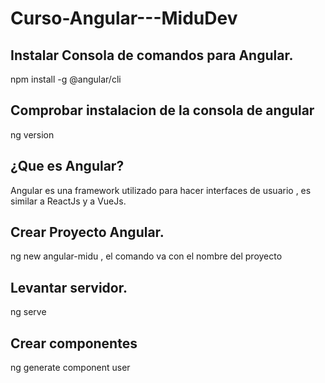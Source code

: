 # Curso-Angular---MiduDev

## Instalar Consola de comandos para Angular.

npm install -g @angular/cli 

## Comprobar instalacion de la consola de angular

ng version

## ¿Que es Angular?
Angular es una framework utilizado para hacer interfaces de usuario , es similar a ReactJs y a VueJs.

## Crear Proyecto Angular.
ng new angular-midu , el comando va con el nombre del proyecto

## Levantar servidor.
ng serve

## Crear componentes
ng generate component user
